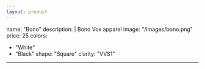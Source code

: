 ```yaml
---
layout: product
---
```


name: "Bono"
description: |
  Bono Vox apparel
image: "/images/bono.png"
price: 25
colors:
  - "White"
  - "Black"
shape: "Square"
clarity: "VVS1"
---
